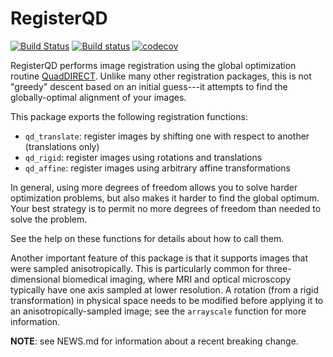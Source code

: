 # RegisterQD

[![Build Status](https://travis-ci.com/HolyLab/RegisterQD.jl.svg?branch=master)](https://travis-ci.com/HolyLab/RegisterQD.jl)
[![Build status](https://ci.appveyor.com/api/projects/status/o82s9bc4m8lgmgf5?svg=true)](https://ci.appveyor.com/project/Cody-G/registerqd-jl)
[![codecov](https://codecov.io/gh/HolyLab/RegisterQD.jl/branch/master/graph/badge.svg)](https://codecov.io/gh/HolyLab/RegisterQD.jl)

RegisterQD performs image registration using the global optimization routine [QuadDIRECT](https://github.com/timholy/QuadDIRECT.jl).
Unlike many other registration packages, this is not "greedy" descent based on an initial guess---it attempts to find the globally-optimal alignment of your images.

This package exports the following registration functions:
- `qd_translate`: register images by shifting one with respect to another (translations only)
- `qd_rigid`: register images using rotations and translations
- `qd_affine`: register images using arbitrary affine transformations

In general, using more degrees of freedom allows you to solve harder optimization problems, but also makes it harder to find the global optimum. Your best strategy is to permit no more degrees of freedom than needed to solve the problem.

See the help on these functions for details about how to call them.

Another important feature of this package is that it supports images that were sampled anisotropically. This is particularly common for three-dimensional biomedical imaging, where MRI and optical microscopy typically have one axis sampled at lower resolution.
A rotation (from a rigid transformation) in physical space needs to be modified before applying it to an anisotropically-sampled image; see the `arrayscale` function for more information.

**NOTE**: see NEWS.md for information about a recent breaking change.
